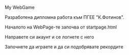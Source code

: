 My WebGame

Разработена дипломна работа към ПГЕЕ "К.Фотинов".

Началото на WebPage-те започва от startpage.html

Направете си акаунт и се логнете с него

Започнете да играете и да си подобрявате рекордите
